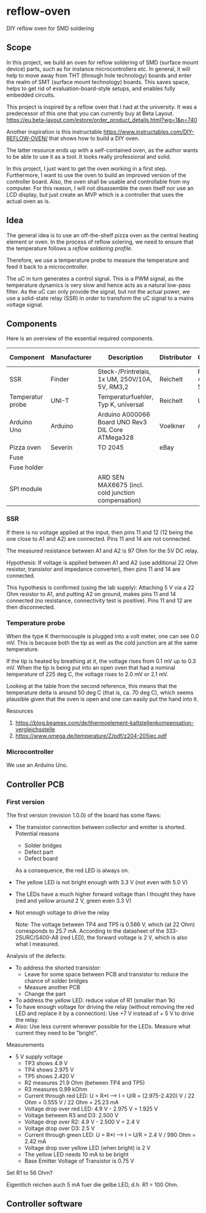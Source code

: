 # reflow-oven
DIY reflow oven for SMD soldering

## Scope

In this project, we build an oven for reflow soldering of SMD (surface mount device)
parts, such as for instance microcontrollers etc.
In general, it will help to move away from THT (through hole technology)
boards and enter the realm of SMT (surface mount technology) boards.
This saves space, helps to get rid of evaluation-board-style setups,
and enables fully embedded circuits.

This project is inspired by a reflow oven that I had at the university.
It was a predecessor of this one that you can currently buy at Beta Layout.
https://eu.beta-layout.com/estore/order_product_details.html?wg=1&p=740

Another inspiration is this instructable
https://www.instructables.com/DIY-REFLOW-OVEN/
that shows how to build a DIY oven.

The latter resource ends up with a self-contained oven, as the author wants
to be able to use it as a tool.
It looks really professional and solid.

In this project, I just want to get the oven working in a first step.
Furthermore, I want to use the oven to build an improved version of the controller board.
Also, the oven shall be usable and controllable from my computer.
For this reason, I will not disassemble the oven itself nor use an LCD
display, but just create an MVP which is a controller that
uses the actual oven as is.

## Idea

The general idea is to use an off-the-shelf pizza oven as the central
heating element or oven.
In the process of reflow solering, we need to ensure that the temperature
follows a *reflow soldering profile*.

Therefore, we use a temperature probe to measure the temperature and
feed it back to a microcontroller.

The uC in turn generates a control signal. This is a PWM signal,
as the temperature dynamics is very slow and hence acts as a natural
low-pass filter.
As the uC can only provide the signal, but not the actual power,
we use a solid-state relay (SSR) in order to transform the uC signal
to a mains voltage signal.

## Components

Here is an overview of the essential required components.

| Component            | Manufacturer  | Description                                        | Distributor  | Order no.       | Price (Euro)  |
|----------------------|---------------|----------------------------------------------------|--------------|-----------------|---------------|
| SSR                  | Finder        | Steck-/Printrelais, 1x UM, 250V/10A, 5V, RM3,2     | Reichelt     | FIN 43.41.7 5V  | 5.95          |
| Temperatur probe     | UNI-T         | Temperaturfuehler, Typ K, universal                | Reichelt     | UT TF-K         | 3.95          |
| Arduino Uno          | Arduino       | Arduino A000066 Board UNO Rev3 DIL Core ATMega328  | Voelkner     | A435401         | 22.29         |
| Pizza oven           | Severin       | TO 2045                                            | eBay         |                 |               |
| Fuse                 |               |                                                    |              |                 |               |
| Fuse holder          |               |                                                    |              |                 |               |
| SPI module           |               | ARD SEN MAX6675 (incl. cold junction compensation) |              |                 |               |

### SSR

If there is no voltage applied at the input, then pins 11 and 12
(12 being the one close to A1 and A2) are connected.
Pins 11 and 14 are not connected.

The measured resistance between A1 and A2 is 97 Ohm for the 5V DC relay.

Hypothesis: If voltage is applied between A1 and A2 (use additional 22 Ohm resistor, transistor and impedance converter),
then pins 11 and 14 are connected.

This hypothesis is confirmed (using the lab supply):
Attaching 5 V via a 22 Ohm resistor to A1, and putting A2 on ground, makes pins 11 and 14 connected (no
resistance, connectivity test is positive).
Pins 11 and 12 are then disconnected.


### Temperature probe

When the type K thermocouple is plugged into a volt meter,
one can see 0.0 mV.
This is because both the tip as well as the cold junction
are at the same temperature.

If the tip is heated by breathing at it, the voltage rises from 0.1 mV up to 0.3 mV.
When the tip is being put into an open oven that had a nominal temperature of 225 deg C,
the voltage rises to 2.0 mV or 2.1 mV.

Looking at the table from the second reference, this means that the temperature delta
is around 50 deg C (that is, ca. 70 deg C), which seems plausible given that the oven is open
and one can easily put the hand into it.

Resources
1. https://blog.beamex.com/de/thermoelement-kaltstellenkompensation-vergleichsstelle
2. https://www.omega.de/temperature/Z/pdf/z204-205iec.pdf

### Microcontroller

We use an Arduino Uno.

## Controller PCB

### First version

The first version (revision 1.0.0) of the board has some flaws:
* The transistor connection between collector and emitter is shorted. Potential reasons
    * Solder bridges
    * Defect part
    * Defect board
  
  As a consequence, the red LED is always on.
* The yellow LED is not bright enough with 3.3 V (not even with 5.0 V)
* The LEDs have a much higher forward voltage than I thought they have (red and yellow around 2 V,
  green even 3.3 V)
* Not enough voltage to drive the relay

  Note: The voltage between TP4 and TP5 is 0.566 V, which (at 22 Ohm) corresponds to 25.7 mA.
  According to the datasheet of the 333-2SURC/S400-A8 (red LED), the forward voltage is 2 V, which
  is also what I measured.


Analysis of the defects:

* To address the shorted transistor:
    * Leave for some space between PCB and transistor to reduce the chance of solder bridges
    * Measure another PCB
    * Change the part
* To address the yellow LED: reduce value of R1 (smaller than 1k)
* To have enough voltage for driving the relay (without removing the red LED and replace it by a connection):
    Use +7 V instead of + 5 V to drive the relay.
* Also: Use less current wherever possible for the LEDs. Measure what current they need to be "bright".

Measurements
* 5 V supply voltage
    * TP3 shows 4.9 V
    * TP4 shows 2.975 V
    * TP5 shows 2.420 V
    * R2 measures 21.9 Ohm (between TP4 and TP5)
    * R3 measures 0.99 kOhm
    * Current through red LED: U = R*I --> I = U/R = (2.975-2.420) V / 22 Ohm = 0.555 V / 22 Ohm = 25.23 mA
    * Voltage drop over red LED: 4.9 V - 2.975 V = 1.925 V
    * Voltage between R3 and D3: 2.500 V
    * Voltage drop over R2: 4.9 V - 2.500 V = 2.4 V
    * Voltage drop over D3: 2.5 V
    * Current through green LED: U = R*I --> I = U/R = 2.4 V / 990 Ohm = 2.42 mA
    * Voltage drop over yellow LED (when bright) is 2 V
    * The yellow LED needs 10 mA to be bright
    * Base Emitter Voltage of Transistor is 0.75 V
  
Set R1 to 56 Ohm?

Eigentlich reichen auch 5 mA fuer die gelbe LED, d.h. R1 = 100 Ohm.

## Controller software

